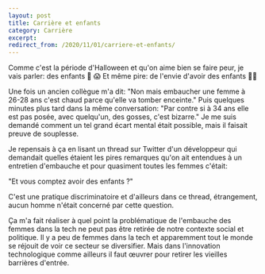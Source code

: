 ```yaml
---
layout: post
title: Carrière et enfants
category: Carrière
excerpt:
redirect_from: /2020/11/01/carriere-et-enfants/
---
```


Comme c'est la période d'Halloween et qu'on aime bien se faire peur, je vais parler: des enfants 👶 😱
Et même pire: de l'envie d'avoir des enfants 🤰😱 

Une fois un ancien collègue m'a dit: "Non mais embaucher une femme à 26-28 ans c'est chaud parce qu'elle va tomber enceinte." 
Puis quelques minutes plus tard dans la même conversation: "Par contre si à 34 ans elle est pas posée, avec quelqu'un, des gosses, c'est bizarre."
Je me suis demandé comment un tel grand écart mental était possible, mais il faisait preuve de souplesse.

Je repensais à ça en lisant un thread sur Twitter d'un développeur qui demandait quelles étaient les pires remarques qu'on ait entendues à un entretien d'embauche et pour quasiment toutes les femmes c'était: 

"Et vous comptez avoir des enfants ?" 

C'est une pratique discriminatoire et d'ailleurs dans ce thread, étrangement, aucun homme n'était concerné par cette question. 

Ça m'a fait réaliser à quel point la problématique de l'embauche des femmes dans la tech ne peut pas être retirée de notre contexte social et politique.
Il y a peu de femmes dans la tech et apparemment tout le monde se réjouit de voir ce secteur se diversifier.
Mais dans l'innovation technologique comme ailleurs il faut œuvrer pour retirer les vieilles barrières d'entrée.